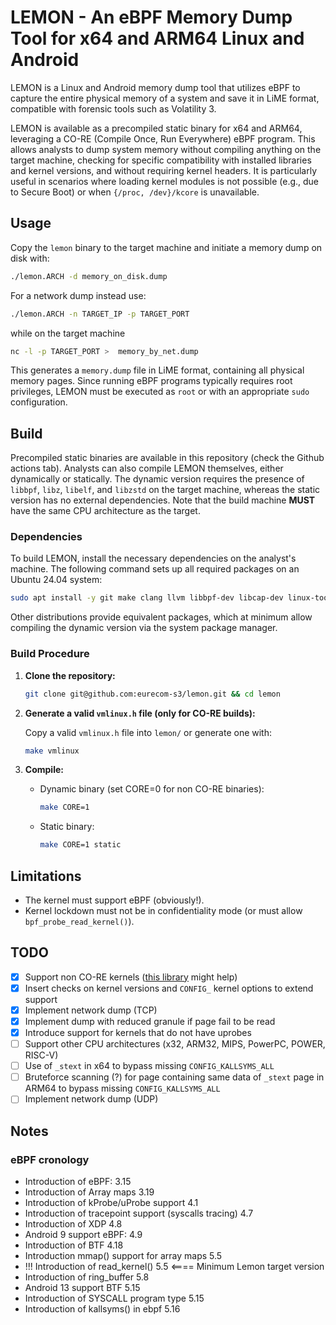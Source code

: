 # LEMON - An eBPF Memory Dump Tool for x64 and ARM64 Linux and Android

LEMON is a Linux and Android memory dump tool that utilizes eBPF to capture the entire physical memory of a system and save it in LiME format, compatible with forensic tools such as Volatility 3.

LEMON is available as a precompiled static binary for x64 and ARM64, leveraging a CO-RE (Compile Once, Run Everywhere) eBPF program. This allows analysts to dump system memory without compiling anything on the target machine, checking for specific compatibility with installed libraries and kernel versions, and without requiring kernel headers. It is particularly useful in scenarios where loading kernel modules is not possible (e.g., due to Secure Boot) or when `{/proc, /dev}/kcore` is unavailable.

## Usage

Copy the `lemon` binary to the target machine and initiate a memory dump on disk with:

```sh
./lemon.ARCH -d memory_on_disk.dump
```

For a network dump instead use:

```sh
./lemon.ARCH -n TARGET_IP -p TARGET_PORT
```
while on the target machine
```sh
nc -l -p TARGET_PORT >  memory_by_net.dump
```

This generates a `memory.dump` file in LiME format, containing all physical memory pages. Since running eBPF programs typically requires root privileges, LEMON must be executed as `root` or with an appropriate `sudo` configuration.

## Build

Precompiled static binaries are available in this repository (check the Github actions tab). Analysts can also compile LEMON themselves, either dynamically or statically. The dynamic version requires the presence of `libbpf`, `libz`, `libelf`, and `libzstd` on the target machine, whereas the static version has no external dependencies. Note that the build machine **MUST** have the same CPU architecture as the target.

### Dependencies

To build LEMON, install the necessary dependencies on the analyst's machine. The following command sets up all required packages on an Ubuntu 24.04 system:

```sh
sudo apt install -y git make clang llvm libbpf-dev libcap-dev linux-tools-generic
```

Other distributions provide equivalent packages, which at minimum allow compiling the dynamic version via the system package manager.

### Build Procedure

1. **Clone the repository:**

   ```sh
   git clone git@github.com:eurecom-s3/lemon.git && cd lemon
   ```

2. **Generate a valid **`vmlinux.h`** file (only for CO-RE builds):**

   Copy a valid `vmlinux.h` file into `lemon/` or generate one with:

   ```sh
   make vmlinux
   ```

3. **Compile:**

   - Dynamic binary (set CORE=0 for non CO-RE binaries):
     ```sh
     make CORE=1
     ```
   - Static binary:
     ```sh
     make CORE=1 static
     ```

## Limitations

- The kernel must support eBPF (obviously!).
- Kernel lockdown must not be in confidentiality mode (or must allow `bpf_probe_read_kernel()`).

## TODO

- [X] Support non CO-RE kernels ([this library](https://github.com/eunomia-bpf/bpf-compatible) might help)
- [X] Insert checks on kernel versions and ```CONFIG_``` kernel options to extend support
- [X] Implement network dump (TCP)
- [X] Implement dump with reduced granule if page fail to be read
- [X] Introduce support for kernels that do not have uprobes
- [ ] Support other CPU architectures (x32, ARM32, MIPS, PowerPC, POWER, RISC-V)
- [ ] Use of `_stext` in x64 to bypass missing `CONFIG_KALLSYMS_ALL`
- [ ] Bruteforce scanning (?) for page containing same data of  `_stext` page in ARM64 to bypass missing `CONFIG_KALLSYMS_ALL`
- [ ] Implement network dump (UDP)

## Notes

### eBPF cronology
- Introduction of eBPF: 3.15
- Introduction of Array maps 3.19
- Introduction of kProbe/uProbe support 4.1
- Introduction of tracepoint support (syscalls tracing) 4.7
- Introduction of XDP 4.8
- Android 9 support eBPF: 4.9
- Introduction of BTF 4.18
- Introduction mmap() support for array maps 5.5
- !!! Introduction of read_kernel() 5.5 <==== Minimum Lemon target version
- Introduction of ring_buffer 5.8
- Android 13 support BTF 5.15
- Introduction of SYSCALL program type 5.15
- Introduction of kallsyms() in ebpf 5.16
